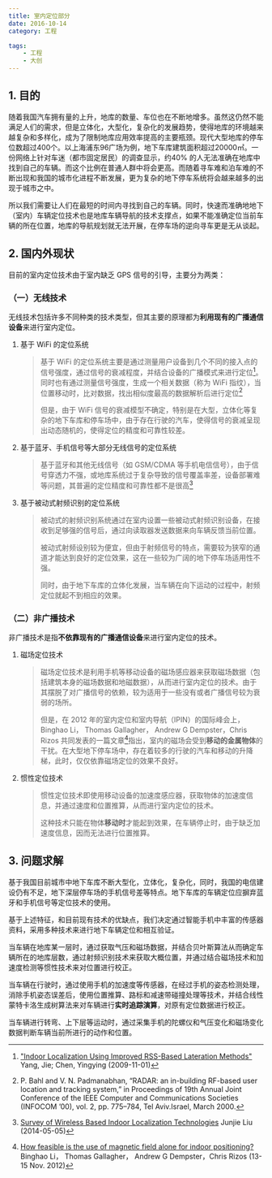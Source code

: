 ```yaml
---
title: 室内定位部分
date: 2016-10-14
category: 工程

tags:
    - 工程
    - 大创
---
```


## 1. 目的

随着我国汽车拥有量的上升，地库的数量、车位也在不断地增多。虽然这仍然不能满足人们的需求，但是立体化，大型化，复杂化的发展趋势，使得地库的环境越来越复杂和多样化，成为了限制地库应用效率提高的主要瓶颈。现代大型地库的停车位数超过400个。以上海浦东96广场为例，地下车库建筑面积超过20000㎡。一份网络上针对车迷（都市固定居民）的调查显示，约40% 的人无法准确在地库中找到自己的车辆。而这个比例在普通人群中将会更高。而随着寻车难和泊车难的不断出现和我国的城市化进程不断发展，更为复杂的地下停车系统将会越来越多的出现于城市之中。

所以我们需要让人们在最短的时间内寻找到自己的车辆。同时，快速而准确地地下（室内）车辆定位技术也是地库车辆导航的技术支撑点，如果不能准确定位当前车辆的所在位置，地库的导航规划就无法开展，在停车场的逆向寻车更是无从谈起。


<!-- more -->

## 2. 国内外现状

目前的室内定位技术由于室内缺乏 GPS 信号的引导，主要分为两类：

### （一）无线技术

无线技术包括许多不同种类的技术类型，但其主要的原理都为**利用现有的广播通信设备**来进行室内定位。

1. 基于 WiFi 的定位系统

    > 基于 WiFi 的定位系统主要是通过测量用户设备到几个不同的接入点的信号强度，通过信号的衰减程度，并结合设备的广播模式来进行定位[^1]。
    > 同时也有通过测量信号强度，生成一个相关数据（称为 WiFi 指纹），当位置移动时，比对数据，找出相似度最高的数据解析后进行定位[^2]
    >
    > 但是，由于 WiFi 信号的衰减模型不确定，特别是在大型，立体化等复杂的地下车库和停车场中，由于存在行驶的汽车，使得信号的衰减呈现出动态随机的，使得定位的精度和可靠性较差。

2. 基于蓝牙、手机信号等大部分无线信号的定位系统

    > 基于蓝牙和其他无线信号（如 GSM/CDMA 等手机电信信号），由于信号穿透力不强，或地库系统过于复杂导致的信号覆盖率差，设备部署难等问题，其普遍的定位精度和可靠性都不是很高[^3]

3. 基于被动式射频识别的定位系统

    > 被动式的射频识别系统通过在室内设置一些被动式射频识别设备，在接收到足够强的信号后，通过向读取器发送数据来向车辆反馈当前位置。
    >
    > 被动式射频设别较为便宜，但由于射频信号的特点，需要较为狭窄的通道才能达到良好的定位效果，这在一些较为广阔的地下停车场适用性不强。
    >
    > 同时，由于地下车库的立体化发展，当车辆在向下运动的过程中，射频定位就起不到相应的效果。


### （二）非广播技术

非广播技术是指**不依靠现有的广播通信设备**来进行室内定位的技术。

1. 磁场定位技术

    > 磁场定位技术是利用手机等移动设备的磁场感应器来获取磁场数据（包括建筑本身的磁场数据和地磁数据），从而进行室内定位的技术。由于其摆脱了对广播信号的依赖，较为适用于一些没有或者广播信号较为衰弱的场所。
    >
    > 但是，在 2012 年的室内定位和室内导航（IPIN）的国际峰会上，Binghao Li， Thomas Gallagher， Andrew G Dempster，Chris Rizos 共同发表的一篇文章[^4]指出，室内的磁场会受到**移动的金属物体**的干扰。在大型地下停车场中，存在着较多的行驶的汽车和移动的升降梯，此时，仅仅依靠磁场定位的效果不良好。

2. 惯性定位技术

    > 惯性定位技术即使用移动设备的加速度感应器，获取物体的加速度信息，并通过速度和位置推算，从而进行室内定位的技术。
    >
    > 这种技术只能在物体**移动时**才能起到效果，在车辆停止时，由于缺乏加速度信息，因而无法进行位置推算。


## 3. 问题求解

基于我国目前城市中地下车库不断大型化，立体化，复杂化，同时，我国的电信建设仍有不足，地下深层停车场的手机信号差等特点。地下车库的车辆定位应摒弃蓝牙和手机信号等定位技术的使用。

基于上述特征，和目前现有技术的优缺点，我们决定通过智能手机中丰富的传感器资料，采用多种技术来进行地下车辆定位和相互验证。

当车辆在地库某一层时，通过获取气压和磁场数据，并结合贝叶斯算法从而确定车辆所在的地库层数，通过射频识别技术来获取大概位置，并通过结合磁场技术和加速度检测等惯性技术来对位置进行校正。

当车辆在行驶时，通过使用手机的加速度等传感器，在经过手机的姿态检测处理，消除手机姿态误差后，使用位置推算、路标和减速带碰撞处理等技术，并结合线性蒙特卡洛生成树算法来对车辆进行**实时追踪演算**，对原有定位数据进行校正。

当车辆进行转弯、上下层等运动时，通过采集手机的陀螺仪和气压变化和磁场变化数据判断车辆当前所进行的动作和位置。

[^1]: <a href="http://ieeexplore.ieee.org/lpdocs/epic03/wrapper.htm?arnumber=5425237">"Indoor Localization Using Improved RSS-Based Lateration Methods" </a> Yang, Jie; Chen, Yingying (2009-11-01)

[^2]: P. Bahl and V. N. Padmanabhan, “RADAR: an in-building RF-based user location and tracking system,” in Proceedings of 19th Annual Joint Conference of the IEEE Computer and Communications Societies (INFOCOM ’00), vol. 2, pp. 775–784, Tel Aviv.Israel, March 2000.

[^3]: <a href="https://www.google.com/url?sa=t&rct=j&q=&esrc=s&source=web&cd=2&cad=rja&uact=8&ved=0ahUKEwjz1cKOu8jMAhUE9WMKHQqEBhsQFggsMAE&url=https%3A%2F%2Fpdfs.semanticscholar.org%2Fd22f%2Fc46a607dbc16dfc9a32084fdd8b2558da17c.pdf&usg=AFQjCNGAiVKXivsEpRtph6le_4VK9i_ezQ&sig2=JqdD-kON1Meru-8ivjplBg">Survey of Wireless Based Indoor Localization Technologies</a> Junjie Liu (2014-05-05)

[^4]:  <a href="http://ieeexplore.ieee.org/xpl/login.jsp?tp=&arnumber=6418880&url=http%3A%2F%2Fieeexplore.ieee.org%2Fxpls%2Fabs_all.jsp%3Farnumber%3D6418880">How feasible is the use of magnetic field alone for indoor positioning?</a> Binghao Li， Thomas Gallagher， Andrew G Dempster，Chris Rizos (13-15 Nov. 2012)
